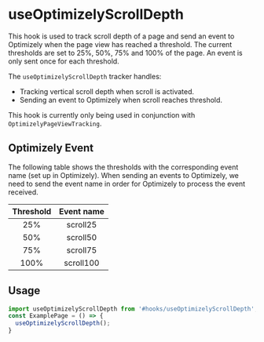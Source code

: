 # useOptimizelyScrollDepth

This hook is used to track scroll depth of a page and send an event to Optimizely when the page view has reached a threshold. The current thresholds are set to 25%, 50%, 75% and 100% of the page. An event is only sent once for each threshold.

The `useOptimizelyScrollDepth` tracker handles:

- Tracking vertical scroll depth when scroll is activated.
- Sending an event to Optimizely when scroll reaches threshold.

This hook is currently only being used in conjunction with `OptimizelyPageViewTracking`.

## Optimizely Event
The following table shows the thresholds with the corresponding event name (set up in Optimizely). When sending an events to Optimizely, we need to send the event name in order for Optimizely to process the event received.

| Threshold | Event name |
|:---------:|:----------:|
| 25%       | scroll25   |
| 50%       | scroll50   |
| 75%       | scroll75   |
| 100%      | scroll100  |

## Usage

```jsx
import useOptimizelyScrollDepth from '#hooks/useOptimizelyScrollDepth';
const ExamplePage = () => {
  useOptimizelyScrollDepth();
}
```